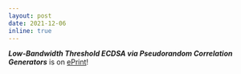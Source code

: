 ```yaml
---
layout: post
date: 2021-12-06
inline: true
---
```


<em><b>Low-Bandwidth Threshold ECDSA via Pseudorandom Correlation Generators</b></em> is on [ePrint](https://eprint.iacr.org/2021/1587)!
